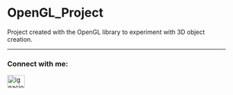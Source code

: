 # OpenGL_Project

Project created with the OpenGL library to experiment with 3D object creation.

---
<h3 align="left">Connect with me:</h3>
<p align="left">
<a href="https://www.linkedin.com/in/ignacio-tapia-marfil-b68506267/" target="blank"><img align="center" src="https://raw.githubusercontent.com/rahuldkjain/github-profile-readme-generator/master/src/images/icons/Social/linked-in-alt.svg" alt="ignacio-tapia-marfil" height="30" width="40" /></a>
</p>
